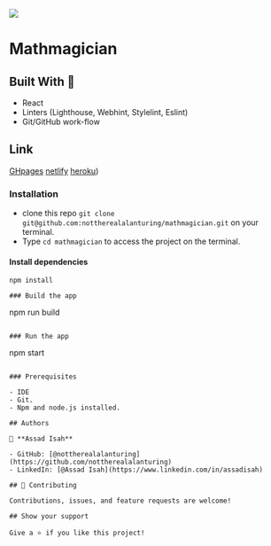 ![](https://img.shields.io/badge/Microverse-blueviolet)

# Mathmagician

## Built With 🔨

- React
- Linters (Lighthouse, Webhint, Stylelint, Eslint)
- Git/GitHub work-flow

## Link

[GHpages](https://nottherealalanturing.github.io/mathmagician)
[netlify](https://voluble-croissant-13891d.netlify.app/)
[heroku](https://violablecroissant.herokuapp.com/))


### Installation

- clone this repo `git clone git@github.com:nottherealalanturing/mathmagician.git` on your terminal.
- Type `cd mathmagician` to access the project on the terminal.

#### Install dependencies

```
npm install

### Build the app

```

npm run build

```

### Run the app

```

npm start

```

### Prerequisites

- IDE
- Git.
- Npm and node.js installed.

## Authors

👤 **Assad Isah**

- GitHub: [@nottherealalanturing](https://github.com/nottherealalanturing)
- LinkedIn: [@Assad Isah](https://www.linkedin.com/in/assadisah)

## 🤝 Contributing

Contributions, issues, and feature requests are welcome!

## Show your support

Give a ⭐️ if you like this project!
```
